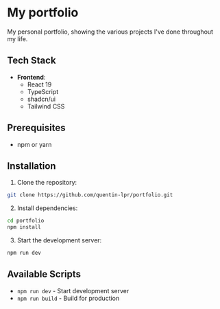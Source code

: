 # My portfolio

My personal portfolio, showing the various projects I've done throughout my life.

## Tech Stack

- **Frontend**:
  - React 19
  - TypeScript
  - shadcn/ui
  - Tailwind CSS

## Prerequisites

- npm or yarn

## Installation

1. Clone the repository:
```bash
git clone https://github.com/quentin-lpr/portfolio.git
```

2. Install dependencies:
```bash
cd portfolio
npm install
```

3. Start the development server:
```bash
npm run dev
```

## Available Scripts

- `npm run dev` - Start development server
- `npm run build` - Build for production


